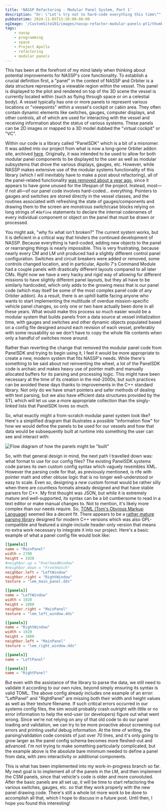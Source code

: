 ```yaml
---
title: 'NASSP Refactoring - Modular Panel System, Part 1'
description: "Or: \"Let's try not to hard-code everything this time\""
pubDatetime: 2024-11-05T15:36:00-08:00
ogImage: '/CustomSite101/images/nassp-refactor-modular-panels-pt1/thumb.png'
tags: 
    - nassp
    - programming
    - space
    - Project Apollo
    - refactoring
    - modular panels
---
```


This has been at the forefront of my mind lately when thinking about potential improvements for NASSP's core functionality. To establish a crucial definition first, a "panel" in the context of NASSP and Orbiter is a data structure representing a viewable region within the vessel. This panel is displayed to the pilot and rendered on top of the 3D scene the vessel is currently located within (such as flying through space or on a celestial body). A vessel typically has one or more panels to represent various locations or "viewpoints" within a vessel's cockpit or cabin area. They often contain dynamic elements like switches, gauges, computer displays, and other controls, all of which are used for interacting with the vessel and receiving information about the status of various systems. These panels can be 2D images or mapped to a 3D model dubbed the "virtual cockpit" or "VC".

Within our code is a library called "PanelSDK" which is a bit of a misnomer. It was added into our project from what is now a long-gone Orbiter addon site, archived [here](https://web.archive.org/web/20051017194639/http://217.10.196.198:80/Orbiter/main.html). Originally, it was intended to be used to allow for both modular panel components to be displayed to the user as well as modular subsystems that drove the various displays, gauges, etc. However, while NASSP makes extensive use of the modular systems functionality of this library (which I will inevitably have to make a post about refactoring), all of the panel-related functionality [was removed about a year ago](https://github.com/orbiternassp/NASSP/commit/ed16e1f0614af56eb780ff066ff97131931ecd66), since it appears to have gone unused for the lifespan of the project. Instead, most—if not all—of our panel code involves hard-coded... everything. Pointers to gauges and switches are stored directly in the vessel classes, and the routines associated with refreshing the state of gauges/components and drawing them to the screen are monstrous switch/case blocks relying on long strings of `#define` statements to declare the internal codenames of every individual component or object on the panel that must be drawn or processed. 

You might ask, "why fix what isn't broken?" The current system works, but it is deficient in a critical way that hinders the continued development of NASSP. Because everything is hard-coded, adding new objects to the panel or rearranging things is nearly impossible. This is very frustrating, because nearly every CM and LM unit produced had a slightly different control panel configuration. Switches and circuit breakers were added or removed, some controls changed location, and in particular, Apollo 7's Command Module had a couple panels with drastically different layouts compared to all later CMs. Right now we have a very hacky and rigid way of allowing for different missions to have slightly different panel layouts, but they all have to be similarly hardcoded, which only adds to the growing mess that is our panel code (which may itself be some of the most complex panel code of any Orbiter addon). As a result, there is an uphill battle facing anyone who wants to start implementing the multitude of overdue mission-specific vehicle panel changes, so only one or two have actually been done in all these years. What would make this process so much easier would be a modular system that builds panels from a data source at vessel initialization time, with gauges and switches and other dynamic objects populated based on a config file designed around each revision of each vessel, preferably with some reusability so we don't have to copy the whole file contents when only a handful of switches move around.

Rather than reverting the change that removed the modular panel code from PanelSDK and trying to begin using it, I feel it would be more appropriate to create a new, modern system that fits NASSP's needs. While there's something to be said about not reinventing the wheel, a lot of the PanelSDK code is archaic and makes heavy use of pointer math and manually allocated buffers for its parsing and processing logic. This might have been necessary at the time of its creation in the mid-2000s, but such practices can be avoided these days thanks to improvements in the C++ standard library. Not only do we have smart pointers and safer methods of dealing with text parsing, but we also have efficient data structures provided by the STL which will let us use a more appropriate collection than the singly-linked lists that PanelSDK loves so much.

So, what exactly might a from-scratch modular panel system look like? Here's a simplified dragram that illustrates a possible "information flow" for how we would define the panels to be used for our vessels and how that data would be subsequently built at runtime into something the user can see and interact with:

![Flow diagram of how the panels might be "built"](/CustomSite101/images/nassp-refactor-modular-panels-pt1/flow-diagram.png)

So, with that general design in mind, the next path I travelled down was: what format to use for our config files? The existing PanelSDK systems code parses its own custom config syntax which vaguely resembles XML. However the parsing code for that, as previously mentioned, is rife with pointer math and other obtuse logic that is no longer well-understood or easy to scale. Even so, designing a *new* custom format would be rather silly when there are countless formats already designed and that have stable parsers for C++. My first thought was JSON, but while it is extremely mature and well-supported, its syntax can be a bit cumbersome to read in a text editor or make manual changes to. Not to mention, it's likely more complex than our needs require. So, [TOML (Tom's Obvious Markup Language)](https://toml.io/en/) seemed like a decent fit. There appears to be a [rather mature parsing library](https://marzer.github.io/tomlplusplus/) designed for modern C++ versions which was also GPL-compatible and featured a single-include header-only version that means no extra work necessary to integrate it into our project. Here's a basic example of what a panel config file would look like:

```toml
[[panels]]
name = "MainPanel"
width = 2700
height = 1920
#neighbor.up = "OverheadWindow"
#neighbor.down = "FrontHatch"
neighbor.left = "LeftWindow"
neighbor.right = "RightWindow"
texture = "lem_main_panel.dds"

[[panels]]
name = "LeftWindow"
width = 1920
height = 1080
neighbor.right = "MainPanel"
texture = "lem_left_window.dds"

[[panels]]
name = "RightWindow"
width = 1920
height = 1080
neighbor.left = "MainPanel"
texture = "lem_right_window.dds"

[[panels]]
name = "LeftPanel"

[[panels]]
name = "RightPanel"
```

But even with the assistance of the library to parse the data, we still need to validate it according to our own rules, beyond simply ensuring its syntax is valid TOML. The above config already includes one example of an error: "LeftPanel" and "RightPanel" are missing both their width and height values as well as their texture filename. If such critical errors occurred in our systems config files, the sim would probably crash outright with little or no error information to help the end-user (or developers) figure out what went wrong. Since we're not relying on any of that old code to do our panel loading and validation, we can try to be more proactive about screening out errors and printing useful debug information. At the time of writing, the parsing/validation code consists of just over 70 lines, and it's only going to grow larger as the panel config schema becomes more fleshed-out and advanced. I'm not trying to make something particularly complicated, but the example above is the absolute bare minimum needed to define a panel from data, with zero interactivity or additional components.

This is what has been implemented into my work-in-progress branch so far. My next goal is to implement all of the panels in the LM, and then implement the CSM panels, since that vehicle's code is older and more convoluted. After the basic panels are all set up, it will be time to start refactoring the various switches, gauges, etc. so that they work properly with the new panel drawing code. There's still a whole lot more work to be done to accomplish all that, which I hope to discuss in a future post. Until then, I hope you found this interesting!